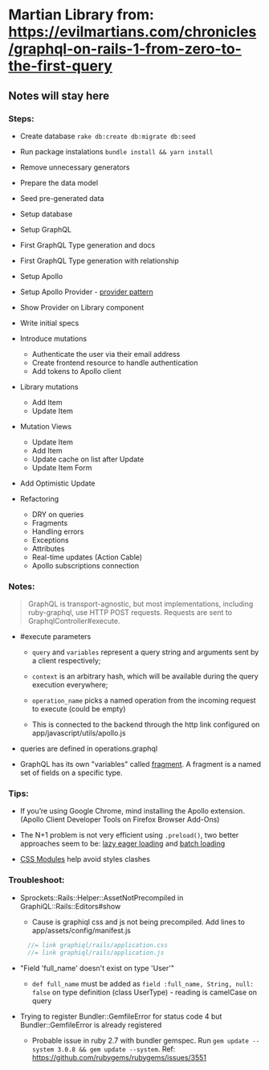 # Martian Library from: https://evilmartians.com/chronicles/graphql-on-rails-1-from-zero-to-the-first-query

## Notes will stay here

### Steps:

- Create database `rake db:create db:migrate db:seed`

- Run package instalations `bundle install && yarn install`

- Remove unnecessary generators

- Prepare the data model

- Seed pre-generated data

- Setup database

- Setup GraphQL

- First GraphQL Type generation and docs

- First GraphQL Type generation with relationship

- Setup Apollo

- Setup Apollo Provider - [provider pattern](https://reactjs.org/docs/context.html#contextprovider)

- Show Provider on Library component

- Write initial specs

- Introduce mutations
  - Authenticate the user via their email address
  - Create frontend resource to handle authentication
  - Add tokens to Apollo client

- Library mutations
  - Add Item
  - Update Item

- Mutation Views
  - Update Item
  - Add Item
  - Update cache on list after Update
  - Update Item Form

- Add Optimistic Update

- Refactoring
  - DRY on queries
  - Fragments
  - Handling errors
  - Exceptions
  - Attributes
  - Real-time updates (Action Cable)
  - Apollo subscriptions connection

### Notes:

> GraphQL is transport-agnostic, but most implementations, including ruby-graphql, use HTTP POST requests. Requests are sent to GraphqlController#execute.
  - #execute parameters
    - `query` and `variables` represent a query string and arguments sent by a client respectively;
    - `context` is an arbitrary hash, which will be available during the query execution everywhere;
    - `operation_name` picks a named operation from the incoming request to execute (could be empty)

    - This is connected to the backend through the http link configured on app/javascript/utils/apollo.js

- queries are defined in operations.graphql

- GraphQL has its own "variables" called [fragment](https://graphql.github.io/graphql-spec/draft/#sec-Language.Fragments). A fragment is a named set of fields on a specific type.

### Tips:

- If you’re using Google Chrome, mind installing the Apollo extension. (Apollo Client Developer Tools on Firefox Browser Add-Ons)

- The N+1 problem is not very efficient using `.preload()`, two better approaches seem to be: [lazy eager loading](https://github.com/DmitryTsepelev/ar_lazy_preload) and [batch loading](https://github.com/Shopify/graphql-batch)

- [CSS Modules](https://github.com/css-modules/css-modules) help avoid styles clashes

### Troubleshoot:

- Sprockets::Rails::Helper::AssetNotPrecompiled in GraphiQL::Rails::Editors#show

  - Cause is graphiql css and js not being precompiled. Add lines to app/assets/config/manifest.js
  ```javascript
    //= link graphiql/rails/application.css
    //= link graphiql/rails/application.js
  ```

- "Field 'full_name' doesn't exist on type 'User'"
  - `def full_name` must be added as `field :full_name, String, null: false` on type definition (class UserType) - reading is camelCase on query

- Trying to register Bundler::GemfileError for status code 4 but Bundler::GemfileError is already registered
  - Probable issue in ruby 2.7 with bundler gemspec. Run `gem update --system 3.0.8 && gem update --system`. Ref: https://github.com/rubygems/rubygems/issues/3551
